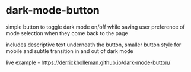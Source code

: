 # dark-mode-button
simple button to toggle dark mode on/off while saving user preference of mode selection when they come back to the page

includes descriptive text underneath the button, smaller button style for mobile and subtle transition in and out of dark mode

live example - https://derrickholleman.github.io/dark-mode-button/
